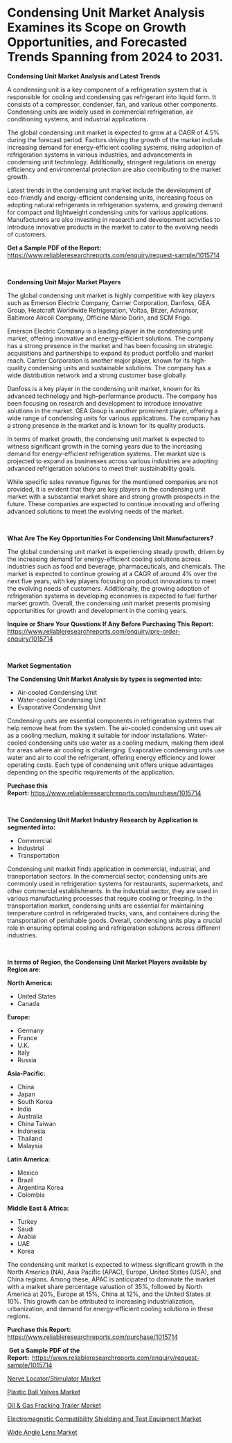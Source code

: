 <p><h1>Condensing Unit Market Analysis Examines its Scope on Growth Opportunities, and Forecasted Trends Spanning from 2024 to 2031.</h1></p><p><strong>Condensing Unit Market Analysis and Latest Trends</strong></p>
<p><p>A condensing unit is a key component of a refrigeration system that is responsible for cooling and condensing gas refrigerant into liquid form. It consists of a compressor, condenser, fan, and various other components. Condensing units are widely used in commercial refrigeration, air conditioning systems, and industrial applications.</p><p>The global condensing unit market is expected to grow at a CAGR of 4.5% during the forecast period. Factors driving the growth of the market include increasing demand for energy-efficient cooling systems, rising adoption of refrigeration systems in various industries, and advancements in condensing unit technology. Additionally, stringent regulations on energy efficiency and environmental protection are also contributing to the market growth.</p><p>Latest trends in the condensing unit market include the development of eco-friendly and energy-efficient condensing units, increasing focus on adopting natural refrigerants in refrigeration systems, and growing demand for compact and lightweight condensing units for various applications. Manufacturers are also investing in research and development activities to introduce innovative products in the market to cater to the evolving needs of customers.</p></p>
<p><strong>Get a Sample PDF of the Report:&nbsp;</strong> <a href="https://www.reliableresearchreports.com/enquiry/request-sample/1015714">https://www.reliableresearchreports.com/enquiry/request-sample/1015714</a></p>
<p>&nbsp;</p>
<p><strong>Condensing Unit Major Market Players</strong></p>
<p><p>The global condensing unit market is highly competitive with key players such as Emerson Electric Company, Carrier Corporation, Danfoss, GEA Group, Heatcraft Worldwide Refrigeration, Voltas, Bitzer, Advansor, Baltimore Aircoil Company, Officine Mario Dorin, and SCM Frigo.</p><p>Emerson Electric Company is a leading player in the condensing unit market, offering innovative and energy-efficient solutions. The company has a strong presence in the market and has been focusing on strategic acquisitions and partnerships to expand its product portfolio and market reach. Carrier Corporation is another major player, known for its high-quality condensing units and sustainable solutions. The company has a wide distribution network and a strong customer base globally.</p><p>Danfoss is a key player in the condensing unit market, known for its advanced technology and high-performance products. The company has been focusing on research and development to introduce innovative solutions in the market. GEA Group is another prominent player, offering a wide range of condensing units for various applications. The company has a strong presence in the market and is known for its quality products.</p><p>In terms of market growth, the condensing unit market is expected to witness significant growth in the coming years due to the increasing demand for energy-efficient refrigeration systems. The market size is projected to expand as businesses across various industries are adopting advanced refrigeration solutions to meet their sustainability goals.</p><p>While specific sales revenue figures for the mentioned companies are not provided, it is evident that they are key players in the condensing unit market with a substantial market share and strong growth prospects in the future. These companies are expected to continue innovating and offering advanced solutions to meet the evolving needs of the market.</p></p>
<p>&nbsp;</p>
<p><strong>What Are The Key Opportunities For Condensing Unit Manufacturers?</strong></p>
<p><p>The global condensing unit market is experiencing steady growth, driven by the increasing demand for energy-efficient cooling solutions across industries such as food and beverage, pharmaceuticals, and chemicals. The market is expected to continue growing at a CAGR of around 4% over the next five years, with key players focusing on product innovations to meet the evolving needs of customers. Additionally, the growing adoption of refrigeration systems in developing economies is expected to fuel further market growth. Overall, the condensing unit market presents promising opportunities for growth and development in the coming years.</p></p>
<p><strong>Inquire or Share Your Questions If Any Before Purchasing This Report:</strong> <a href="https://www.reliableresearchreports.com/enquiry/pre-order-enquiry/1015714">https://www.reliableresearchreports.com/enquiry/pre-order-enquiry/1015714</a></p>
<p>&nbsp;</p>
<p><strong>Market Segmentation</strong></p>
<p><strong>The Condensing Unit Market Analysis by types is segmented into:</strong></p>
<p><ul><li>Air-cooled Condensing Unit</li><li>Water-cooled Condensing Unit</li><li>Evaporative Condensing Unit</li></ul></p>
<p><p>Condensing units are essential components in refrigeration systems that help remove heat from the system. The air-cooled condensing unit uses air as a cooling medium, making it suitable for indoor installations. Water-cooled condensing units use water as a cooling medium, making them ideal for areas where air cooling is challenging. Evaporative condensing units use water and air to cool the refrigerant, offering energy efficiency and lower operating costs. Each type of condensing unit offers unique advantages depending on the specific requirements of the application.</p></p>
<p><strong>Purchase this Report:&nbsp;</strong><a href="https://www.reliableresearchreports.com/purchase/1015714">https://www.reliableresearchreports.com/purchase/1015714</a></p>
<p>&nbsp;</p>
<p><strong>The Condensing Unit Market Industry Research by Application is segmented into:</strong></p>
<p><ul><li>Commercial</li><li>Industrial</li><li>Transportation</li></ul></p>
<p><p>Condensing unit market finds application in commercial, industrial, and transportation sectors. In the commercial sector, condensing units are commonly used in refrigeration systems for restaurants, supermarkets, and other commercial establishments. In the industrial sector, they are used in various manufacturing processes that require cooling or freezing. In the transportation market, condensing units are essential for maintaining temperature control in refrigerated trucks, vans, and containers during the transportation of perishable goods. Overall, condensing units play a crucial role in ensuring optimal cooling and refrigeration solutions across different industries.</p></p>
<p>&nbsp;</p>
<p><strong>In terms of Region, the Condensing Unit Market Players available by Region are:</strong></p>
<p>
    <p> <strong> North America: </strong>
        <ul>
            <li>United States</li>
            <li>Canada</li>
        </ul>
        </p> 
    <p> <strong> Europe: </strong>
        <ul>
            <li>Germany</li>
            <li>France</li>
            <li>U.K.</li>
            <li>Italy</li>
            <li>Russia</li>
        </ul>
        </p> 
    <p> <strong> Asia-Pacific: </strong>
        <ul>
            <li>China</li>
            <li>Japan</li>
            <li>South Korea</li>
            <li>India</li>
            <li>Australia</li>
            <li>China Taiwan</li>
            <li>Indonesia</li>
            <li>Thailand</li>
            <li>Malaysia</li>
        </ul>
        </p> 
    <p> <strong> Latin America: </strong>
        <ul>
            <li>Mexico</li>
            <li>Brazil</li>
            <li>Argentina Korea</li>
            <li>Colombia</li>
        </ul>
        </p> 
    <p> <strong> Middle East & Africa: </strong>
        <ul>
            <li>Turkey</li>
            <li>Saudi</li>
            <li>Arabia</li>
            <li>UAE</li>
            <li>Korea</li>
        </ul>
    </p>
    </p>
<p><p>The condensing unit market is expected to witness significant growth in the North America (NA), Asia Pacific (APAC), Europe, United States (USA), and China regions. Among these, APAC is anticipated to dominate the market with a market share percentage valuation of 35%, followed by North America at 20%, Europe at 15%, China at 12%, and the United States at 10%. This growth can be attributed to increasing industrialization, urbanization, and demand for energy-efficient cooling solutions in these regions.</p></p>
<p><strong>Purchase this Report: </strong><a href="https://www.reliableresearchreports.com/purchase/1015714">https://www.reliableresearchreports.com/purchase/1015714</a></p>
<p>&nbsp;<strong>Get a Sample PDF of the Report:&nbsp;&nbsp;</strong><a href="https://www.reliableresearchreports.com/enquiry/request-sample/1015714">https://www.reliableresearchreports.com/enquiry/request-sample/1015714</a></p>
<p><strong></strong></p>
<p><p><a href="https://issuu.com/reportprime-2/docs/nerve-locatorstimulator-market-size-2030.pptx">Nerve Locator/Stimulator Market</a></p><p><a href="https://medium.com/@markuspagac2023/plastic-ball-valves-nbsp-market-focuses-on-market-share-size-and-projected-forecast-till-2031-f11d100ba880">Plastic Ball Valves Market</a></p><p><a href="https://github.com/castoriffic/Market-Research-Report-List-3/blob/main/oil-gas-fracking-trailer-market.md">Oil & Gas Fracking Trailer Market</a></p><p><a href="https://github.com/yoshih12/Market-Research-Report-List-2/blob/main/electromagnetic-compatibility-shielding-and-test-equipment-market.md">Electromagnetic Compatibility Shielding and Test Equipment Market</a></p><p><a href="https://issuu.com/reportprime-2/docs/wide-angle-lens-market-size-2030.pptx">Wide Angle Lens Market</a></p></p>